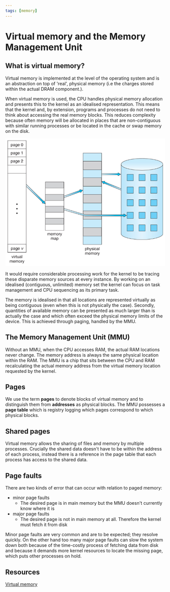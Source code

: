 ```yaml
---
tags: [memory]
---
```


# Virtual memory and the Memory Management Unit

## What is virtual memory?

Virtual memory is implemented at the level of the operating system and is an
abstraction on top of 'real', physical memory (i.e the charges stored within the
actual DRAM component.).

When virtual memory is used, the CPU handles physical memory allocation and
presents this to the kernel as an idealised representation. This means that the
kernel and, by extension, programs and processes do not need to think about
accessing the real memory blocks. This reduces complexity because often memory
will be allocated in places that are non-contiguous with similar running
processes or be located in the cache or swap memory on the disk.

![](/img/virtual-memory-diagram.jpg)

It would require considerable processing work for the kernel to be tracing these
disparate memory sources at every instance. By working on an idealised
(contiguous, unlimited) memory set the kernel can focus on task management and
CPU sequencing as its primary task.

The memory is idealised in that all locations are represented virtually as being
contiguous (even when this is not physically the case). Secondly, quantities of
available memory can be presented as much larger than is actually the case and
which often exceed the physical memory limits of the device. This is achieved
through paging, handled by the MMU.

## The Memory Management Unit (MMU)

Without an MMU, when the CPU accesses RAM, the actual RAM locations never
change. The memory address is always the same physical location within the RAM.
The MMU is a chip that sits between the CPU and RAM recalculating the actual
memory address from the virtual memory location requested by the kernel.

## Pages

We use the term **pages** to denote blocks of virtual memory and to distinguish
them from **addresses** as physical blocks. The MMU possesses a **page table**
which is registry logging which pages correspond to which physical blocks.

## Shared pages

Virtual memory allows the sharing of files and memory by multiple processes.
Crucially the shared data doesn't have to be within the address of each process,
instead there is a reference in the page table that each process has access to
the shared data.

## Page faults

There are two kinds of error that can occur with relation to paged memory:

- minor page faults
  - The desired page is in main memory but the MMU doesn't currently know where
    it is
- major page faults
  - The desired page is not in main memory at all. Therefore the kernel must
    fetch it from disk

Minor page faults are very common and are to be expected; they resolve quickly.
On the other hand too many major page faults can slow the system down both
because of the time-costly process of fetching data from disk and because it
demands more kernel resources to locate the missing page, which puts other
processes on hold.

## Resources

[Virtual memory](9_VirtualMemory.html#:~:text=Virtual%20memory%20also%20allows%20the,to%20more%20than%20one%20process)

